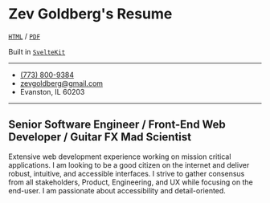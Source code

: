 # Zev Goldberg's Resume

[`HTML`](https://resume.zevgoldberg.com) /
[`PDF`](https://resume.zevgoldberg.com/Zev%20Goldberg%20-%20Resume%202025_07_23.pdf)

Built in [`SvelteKit`](https://github.com/sveltejs/kit)

---

* [(773) 800-9384](tel:+17738009384)
* [zevgoldberg@gmail.com](mailto:zevgoldberg@gmail.com)
* Evanston, IL 60203

---

## Senior Software Engineer / Front-End Web Developer / Guitar FX Mad Scientist

Extensive web development experience working on mission critical applications. I am looking to be a
good citizen on the internet and deliver robust, intuitive, and accessible interfaces. I strive to
gather consensus from all stakeholders, Product, Engineering, and UX while focusing on the end-user.
I am passionate about accessibility and detail-oriented.
